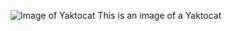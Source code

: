 ![Image of Yaktocat](https://octodex.github.com/images/yaktocat.png)
This is an image of a Yaktocat
